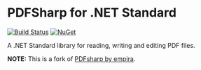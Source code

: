 # PDFSharp for .NET Standard

[![Build Status](https://travis-ci.org/Didstopia/PDFSharp.svg?branch=master)](https://travis-ci.org/Didstopia/PDFSharp)
[![NuGet](https://img.shields.io/nuget/dt/Didstopia.PDFSharp.svg)](https://www.nuget.org/packages/Didstopia.PDFSharp)

A .NET Standard library for reading, writing and editing PDF files.

**NOTE:** This is a fork of [PDFsharp by empira](https://github.com/empira/PDFsharp).